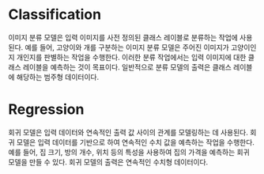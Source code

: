 # Classification
이미지 분류 모델은 입력 이미지를 사전 정의된 클래스 레이블로 분류하는 작업에 사용된다. 예를 들어, 고양이와 개를 구분하는 이미지 분류 모델은 주어진 이미지가 고양이인지 개인지를 판별하는 작업을 수행한다. 이러한 분류 작업에서는 입력 이미지에 대한 클래스 레이블을 예측하는 것이 목표이다. 일반적으로 분류 모델의 출력은 클래스 레이블에 해당하는 범주형 데이터이다.
# Regression
회귀 모델은 입력 데이터와 연속적인 출력 값 사이의 관계를 모델링하는 데 사용된다. 회귀 모델은 입력 데이터를 기반으로 하여 연속적인 수치 값을 예측하는 작업을 수행한다. 예를 들어, 집 크기, 방의 개수, 위치 등의 특성을 사용하여 집의 가격을 예측하는 회귀 모델을 만들 수 있다. 회귀 모델의 출력은 연속적인 수치형 데이터이다.
